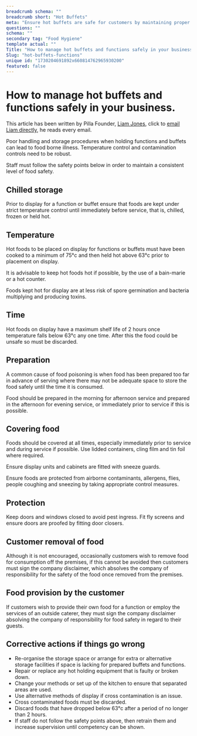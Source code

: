 ```yaml
---
breadcrumb schema: ""
breadcrumb short: "Hot Buffets"
meta: "Ensure hot buffets are safe for customers by maintaining proper food temperatures, preparation, and handling procedures."
questions: ""
schema: ""
secondary tag: "Food Hygiene"
template actual: ""
Title: "How to manage hot buffets and functions safely in your business."
Slug: "hot-buffets-functions"
unique id: "1730204691892x660814762965930200"
featured: false
---
```


# How to manage hot buffets and functions safely in your business.

 This article has been written by Pilla Founder,&nbsp;[Liam Jones](https://yourpilla.com/profile/liam-jones), click to&nbsp;[email Liam directly](mailto:liam@yourpilla.com), he reads every email.

 Poor handling and storage procedures when holding functions and buffets can lead to food borne illness. Temperature control and contamination controls need to be robust.

 Staff must follow the safety points below in order to maintain a consistent level of food safety.

 ## Chilled storage

 Prior to display for a function or buffet ensure that foods are kept under strict temperature control until immediately before service, that is, chilled, frozen or held hot.

 ## Temperature

 Hot foods to be placed on display for functions or buffets must have been cooked to a minimum of 75°c and then held hot above 63°c prior to placement on display.

 It is advisable to keep hot foods hot if possible, by the use of a bain-marie or a hot counter.

 Foods kept hot for display are at less risk of spore germination and bacteria multiplying and producing toxins.

 ## Time

 Hot foods on display have a maximum shelf life of 2 hours once temperature falls below 63°c any one time. After this the food could be unsafe so must be discarded.

 ## Preparation

 A common cause of food poisoning is when food has been prepared too far in advance of serving where there may not be adequate space to store the food safely until the time it is consumed.

 Food should be prepared in the morning for afternoon service and prepared in the afternoon for evening service, or immediately prior to service if this is possible.

 ## Covering food

 Foods should be covered at all times, especially immediately prior to service and during service if possible. Use lidded containers, cling film and tin foil where required.

 Ensure display units and cabinets are fitted with sneeze guards.

 Ensure foods are protected from airborne contaminants, allergens, flies, people coughing and sneezing by taking appropriate control measures.

 ## Protection

 Keep doors and windows closed to avoid pest ingress. Fit fly screens and ensure doors are proofed by fitting door closers.

 ## Customer removal of food

 Although it is not encouraged, occasionally customers wish to remove food for consumption off the premises, if this cannot be avoided then customers must sign the company disclaimer, which absolves the company of responsibility for the safety of the food once removed from the premises.

 ## Food provision by the customer

 If customers wish to provide their own food for a function or employ the services of an outside caterer, they must sign the company disclaimer absolving the company of responsibility for food safety in regard to their guests.

 ## Corrective actions if things go wrong

 - Re-organise the storage space or arrange for extra or alternative storage facilities if space is lacking for prepared buffets and functions.
- Repair or replace any hot holding equipment that is faulty or broken down.
- Change your methods or set up of the kitchen to ensure that separated areas are used.
- Use alternative methods of display if cross contamination is an issue.
- Cross contaminated foods must be discarded.
- Discard foods that have dropped below 63°c after a period of no longer than 2 hours.
- If staff do not follow the safety points above, then retrain them and increase supervision until competency can be shown.